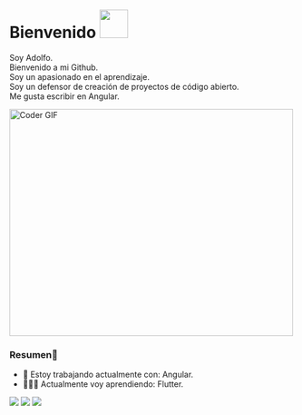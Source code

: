 # Bienvenido <img src="https://media.giphy.com/media/RlHXMGhyNVIB7vCpb9/giphy.gif" width="50">

Soy Adolfo.<br>
Bienvenido a mi Github.<br>
Soy un apasionado en el aprendizaje.<br>
Soy un defensor de creación de proyectos de código abierto.<br>
Me gusta escribir en Angular.

<img src="https://media.giphy.com/media/SWoSkN6DxTszqIKEqv/giphy.gif" alt="Coder GIF" width="500" height="400">

### Resumen👋
- 🔭 Estoy trabajando actualmente con: Angular.
- 👨🏼‍💻 Actualmente voy aprendiendo: Flutter.

[<img src="https://img.shields.io/badge/twitter-%231DA1F2.svg?&style=for-the-badge&logo=twitter&logoColor=white" />](https://twitter.com/adlf_4ldana) [<img src = "https://img.shields.io/badge/instagram-%23E4405F.svg?&style=for-the-badge&logo=instagram&logoColor=white">](https://www.instagram.com/adlf.4ldana/) [<img src = "https://img.shields.io/badge/facebook-%231877F2.svg?&style=for-the-badge&logo=facebook&logoColor=white">](https://www.facebook.com/adlf.4ldana)
